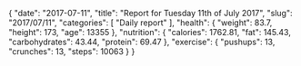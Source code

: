 {
    "date": "2017-07-11",
    "title": "Report for Tuesday 11th of July 2017",
    "slug": "2017\/07\/11",
    "categories": [
        "Daily report"
    ],
    "health": {
        "weight": 83.7,
        "height": 173,
        "age": 13355
    },
    "nutrition": {
        "calories": 1762.81,
        "fat": 145.43,
        "carbohydrates": 43.44,
        "protein": 69.47
    },
    "exercise": {
        "pushups": 13,
        "crunches": 13,
        "steps": 10063
    }
}